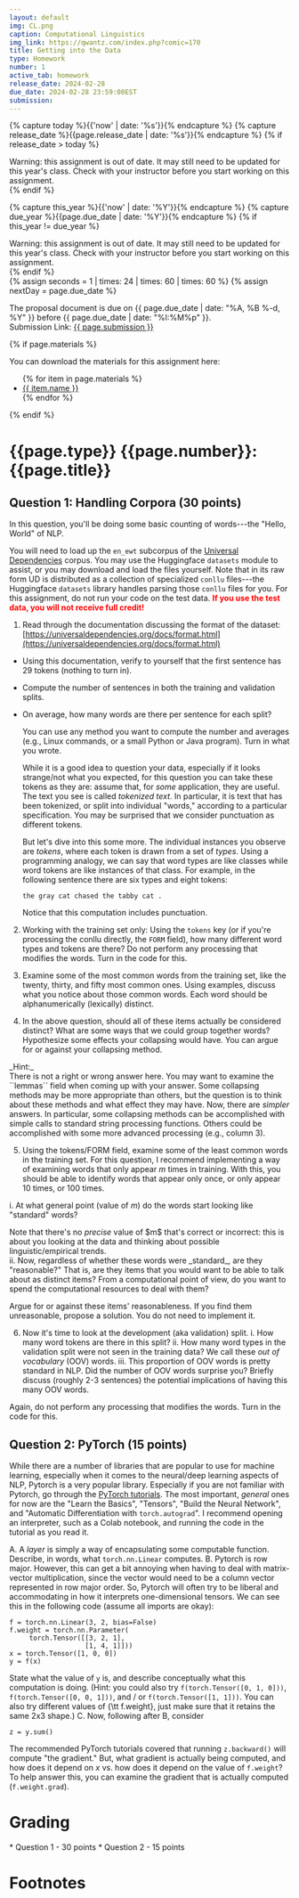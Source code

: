 ```yaml
---
layout: default
img: CL.png
caption: Computational Linguistics
img_link: https://qwantz.com/index.php?comic=170 
title: Getting into the Data
type: Homework
number: 1
active_tab: homework
release_date: 2024-02-28
due_date: 2024-02-28 23:59:00EST
submission: 
---
```


<!-- Check whether the assignment is ready to release -->
{% capture today %}{{'now' | date: '%s'}}{% endcapture %}
{% capture release_date %}{{page.release_date | date: '%s'}}{% endcapture %}
{% if release_date > today %} 
<div class="alert alert-danger">
Warning: this assignment is out of date.  It may still need to be updated for this year's class.  Check with your instructor before you start working on this assignment.
</div>
{% endif %}
<!-- End of check whether the assignment is up to date -->


<!-- Check whether the assignment is up to date -->
{% capture this_year %}{{'now' | date: '%Y'}}{% endcapture %}
{% capture due_year %}{{page.due_date | date: '%Y'}}{% endcapture %}
{% if this_year != due_year %} 
<div class="alert alert-danger">
Warning: this assignment is out of date.  It may still need to be updated for this year's class.  Check with your instructor before you start working on this assignment.
</div>
{% endif %}
<!-- End of check whether the assignment is up to date -->


<div class="alert alert-info">
{% assign seconds = 1 | times: 24 | times: 60 | times: 60 %}
{% assign nextDay = page.due_date %}

The proposal document is due on {{ page.due_date | date: "%A, %B %-d, %Y" }} before {{ page.due_date | date: "%I:%M%p" }}.
<br>
Submission Link: <a href="{{page.submission}}">{{ page.submission }}</a>
</div>

{% if page.materials %}
<div class="alert alert-info">
You can download the materials for this assignment here:
<ul>
{% for item in page.materials %}
<li><a href="{{item.url}}">{{ item.name }}</a></li>
{% endfor %}
</ul>
</div>
{% endif %}


{{page.type}} {{page.number}}: {{page.title}}
=============================================================


## Question 1: Handling Corpora (30 points)
In this question, you'll be doing some basic counting of words---the "Hello, World" of NLP.


You will need to load up the ``en_ewt`` subcorpus of the [Universal Dependencies](https://universaldependencies.org/) corpus.
You may use the Huggingface ``datasets`` module to assist, or you may download and load the files yourself.
Note that in its raw form UD is distributed as a collection of specialized ``conllu`` files---the Huggingface ``datasets`` library handles parsing those ``conllu`` files for you.
For this assignment, do not run your code on the test data.
<span style="color:red"> **If you use the test data, you will not receive full credit!** </span>

1. Read through the documentation discussing the format of the dataset:  [https://universaldependencies.org/docs/format.html](https://universaldependencies.org/docs/format.html)
  
  * Using this documentation, verify to yourself that the first sentence has 29 tokens (nothing to turn in).
  * Compute the number of sentences in both the training and validation splits.
  * On average, how many words are there per sentence for each split?

	You can use any method you want to compute the number and averages (e.g., Linux commands, or a small Python or Java program). Turn in what you wrote. 


	While it is a good idea to question your data, especially if it looks strange/not what you expected, for this question you can take these tokens as they are: assume that, for _some_ application, they are useful.
	The text you see is called _tokenized text_.
	In particular, it is text that has been tokenized, or split into individual "words," according to a particular specification.
	You may be surprised that we consider punctuation as different tokens.


	But let's dive into this some more.
	The individual instances you observe are _tokens_, where each token is drawn from a set of _types_.
	Using a programming analogy, we can say that word types are like classes while word tokens are like instances of that class.
	For example, in the following sentence there are six types and eight tokens:

	  ```
	  the gray cat chased the tabby cat .
	  ```


	Notice that this computation includes punctuation.

2. Working with the training set only: Using the ``tokens`` key (or if you're processing the conllu directly, the ``FORM`` field), how many different word types and tokens are there?
  Do not perform any processing that modifies the words.
  Turn in the code for this.

3. Examine some of the most common words from the training set, like the twenty, thirty, and fifty most common ones.
  Using examples, discuss what you notice about those common words.
  Each word should be alphanumerically (lexically) distinct.

4. In the above question, should all of these items actually be considered distinct?
  What are some ways that we could group together words?
  Hypothesize some effects your collapsing would have.
  You can argue for or against your collapsing method.

  <div class="alert alert-info">
  _Hint:_
  <br>
  There is not a right or wrong answer here.
  You may want to examine the ``lemmas`` field when coming up with your answer.
  Some collapsing methods may be more appropriate than others, but the question is to think about these methods and what effect they may have. Now, there are <i>simpler</i> answers.   In particular, some collapsing methods can be accomplished with simple calls to standard string processing functions.   Others could be accomplished with some more advanced processing (e.g., column 3).
  </div>
  



5. Using the tokens/FORM field, examine some of the least common words in the training set.
  For this question, I recommend implementing a way of examining words that only appear $m$ times in training. With this, you should be able to identify words that appear only once, or only appear 10 times, or 100 times.
  
  i. At what general point (value of $m$) do the words start looking like "standard" words?
  <div class="alert alert-info">
   Note that there's no <i>precise</i> value of $m$ that's correct or incorrect: this is about you looking at the data and thinking about possible linguistic/empirical trends.
   </div>
  ii. Now, regardless of whether these words were _standard_, are they "reasonable?"
  That is, are they items that you would want to be able to talk about as distinct items?
  From a computational point of view, do you want to spend the computational resources to deal with them?

  Argue for or against these items' reasonableness.  If you find them unreasonable, propose a solution.   You do not need to implement it.



6. Now it's time to look at the development (aka validation) split.
  i.  How many word tokens are there in this split?
  ii.  How many word types in the validation split were not seen in the training data? We call these _out of vocabulary_ (OOV) words.
  iii. This proportion of OOV words is pretty standard in NLP. Did the number of OOV words surprise you? Briefly discuss (roughly 2-3 sentences) the potential implications of having this many OOV words.

  Again, do not perform any processing that modifies the words.
  Turn in the code for this.
  


## Question 2: PyTorch (15 points)
While there are a number of libraries that are popular to use for machine learning, especially when it comes to the neural/deep learning aspects of NLP, Pytorch is a very popular library.
Especially if you are not familiar with Pytorch, go through the [PyTorch tutorials](https://pytorch.org/tutorials/).
The most important, _general_ ones for now are the "Learn the Basics", "Tensors", "Build the Neural Network", and "Automatic Differentiation with ``torch.autograd``".
I recommend opening an interpreter, such as a Colab notebook, and running the code in the tutorial as you read it.


A. A _layer_ is simply a way of encapsulating some computable function. Describe, in words, what ``torch.nn.Linear`` computes.
B. Pytorch is row major. However, this can get a bit annoying when having to deal with matrix-vector multiplication, since the vector would need to be a column vector represented in row major order. So, Pytorch will often try to be liberal and accommodating in how it interprets one-dimensional tensors. We can see this in the following code (assume all imports are okay):
```
f = torch.nn.Linear(3, 2, bias=False)
f.weight = torch.nn.Parameter(
     torch.Tensor([[3, 2, 1], 
                   [1, 4, 1]]))
x = torch.Tensor([1, 0, 0])
y = f(x)
```
State what the value of ``y`` is, and describe conceptually what this computation is doing. (Hint: you could also try ``f(torch.Tensor([0, 1, 0]))``,  ``f(torch.Tensor([0, 0, 1]))``, and / or ``f(torch.Tensor([1, 1]))``. You can also try different values of {\tt f.weight}, just make sure that it retains the same 2x3 shape.)
C. Now, following after B, consider
```
z = y.sum()
```
The recommended PyTorch tutorials covered that running ``z.backward()`` will compute "the gradient." But, what gradient is actually being computed, and how does it depend on $x$ vs. how does it depend on the value of ``f.weight``? To help answer this, you can examine the gradient that is actually computed (``f.weight.grad``).








# Grading
<div class="alert alert-warning" markdown="1">
* Question 1 - 30 points
* Question 2 - 15 points
</div>

# Footnotes
